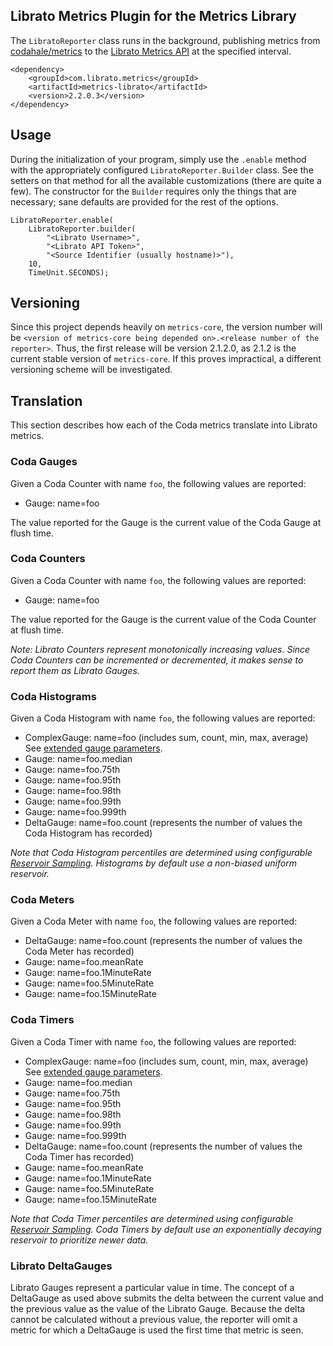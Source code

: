 ## Librato Metrics Plugin for the Metrics Library

The `LibratoReporter` class runs in the background, publishing metrics from <a href="https://github.com/codahale/metrics">codahale/metrics</a> to the <a href="http://metrics.librato.com">Librato Metrics API</a> at the specified interval.

    <dependency>
        <groupId>com.librato.metrics</groupId>
        <artifactId>metrics-librato</artifactId>
        <version>2.2.0.3</version>
    </dependency>

## Usage

During the initialization of your program, simply use the `.enable` method with the appropriately configured `LibratoReporter.Builder` class. See the setters on that method for all the available customizations (there are quite a few). The constructor for the `Builder` requires only the things that are necessary; sane defaults are provided for the rest of the options.

    LibratoReporter.enable(
	    LibratoReporter.builder(
		    "<Librato Username>", 
			"<Librato API Token>", 
			"<Source Identifier (usually hostname)>"), 
		10, 
		TimeUnit.SECONDS);

## Versioning

Since this project depends heavily on `metrics-core`, the version number will be `<version of metrics-core being depended on>.<release number of the reporter>`. Thus, the first release will be version 2.1.2.0, as 2.1.2 is the current stable version of `metrics-core`. If this proves impractical, a different versioning scheme will be investigated.

## Translation

This section describes how each of the Coda metrics translate into Librato metrics. 

### Coda Gauges

Given a Coda Counter with name `foo`, the following values are reported:

* Gauge: name=foo

The value reported for the Gauge is the current value of the Coda Gauge at flush time.

### Coda Counters

Given a Coda Counter with name `foo`, the following values are reported:

* Gauge: name=foo

The value reported for the Gauge is the current value of the Coda Counter at flush time.

_Note: Librato Counters represent monotonically increasing values. Since Coda Counters can be incremented or decremented, it makes sense to report them as Librato Gauges._

### Coda Histograms

Given a Coda Histogram with name `foo`, the following values are reported:

* ComplexGauge: name=foo (includes sum, count, min, max, average) See <a href="http://dev.librato.com/v1/post/metrics">extended gauge parameters</a>.
* Gauge: name=foo.median
* Gauge: name=foo.75th
* Gauge: name=foo.95th
* Gauge: name=foo.98th
* Gauge: name=foo.99th
* Gauge: name=foo.999th
* DeltaGauge: name=foo.count (represents the number of values the Coda Histogram has recorded)

_Note that Coda Histogram percentiles are determined using configurable <a href="http://metrics.codahale.com/manual/core/#histograms">Reservoir Sampling</a>. Histograms by default use a non-biased uniform reservoir._

### Coda Meters

Given a Coda Meter with name `foo`, the following values are reported:

* DeltaGauge: name=foo.count (represents the number of values the Coda Meter has recorded)
* Gauge: name=foo.meanRate
* Gauge: name=foo.1MinuteRate
* Gauge: name=foo.5MinuteRate
* Gauge: name=foo.15MinuteRate

### Coda Timers

Given a Coda Timer with name `foo`, the following values are reported:

* ComplexGauge: name=foo (includes sum, count, min, max, average) See <a href="http://dev.librato.com/v1/post/metrics">extended gauge parameters</a>.
* Gauge: name=foo.median
* Gauge: name=foo.75th
* Gauge: name=foo.95th
* Gauge: name=foo.98th
* Gauge: name=foo.99th
* Gauge: name=foo.999th
* DeltaGauge: name=foo.count (represents the number of values the Coda Timer has recorded)
* Gauge: name=foo.meanRate
* Gauge: name=foo.1MinuteRate
* Gauge: name=foo.5MinuteRate
* Gauge: name=foo.15MinuteRate

_Note that Coda Timer percentiles are determined using configurable <a href="http://metrics.codahale.com/manual/core/#histograms">Reservoir Sampling</a>. Coda Timers by default use an exponentially decaying reservoir to prioritize newer data._

### Librato DeltaGauges

Librato Gauges represent a particular value in time.  The concept of a DeltaGauge as used above submits the delta between the current value and the previous value as the value of the Librato Gauge. Because the delta cannot be calculated without a previous value, the reporter will omit a metric for which a DeltaGauge is used the first time that metric is seen.

